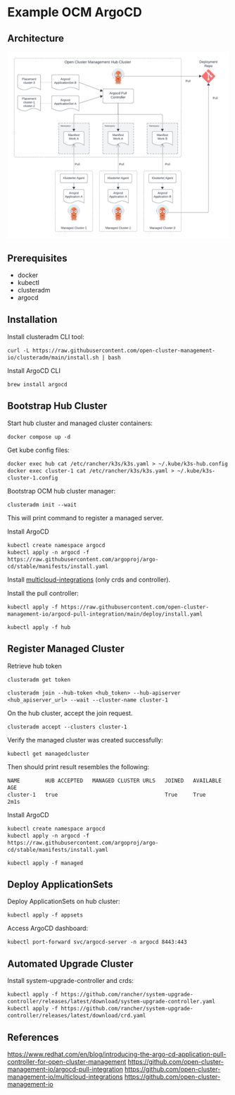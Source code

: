 # Example OCM ArgoCD

## Architecture

![Architecture](./docs/architecture.png "Architecture")

## Prerequisites

- docker
- kubectl
- clusteradm
- argocd

## Installation

Install clusteradm CLI tool:
```
curl -L https://raw.githubusercontent.com/open-cluster-management-io/clusteradm/main/install.sh | bash
```

Install ArgoCD CLI
```
brew install argocd
```

## Bootstrap Hub Cluster

Start hub cluster and managed cluster containers:
```
docker compose up -d
```

Get kube config files:
```
docker exec hub cat /etc/rancher/k3s/k3s.yaml > ~/.kube/k3s-hub.config
docker exec cluster-1 cat /etc/rancher/k3s/k3s.yaml > ~/.kube/k3s-cluster-1.config
```

Bootstrap OCM hub cluster manager:
```
clusteradm init --wait
```
This will print command to register a managed server.

Install ArgoCD

```
kubectl create namespace argocd
kubectl apply -n argocd -f https://raw.githubusercontent.com/argoproj/argo-cd/stable/manifests/install.yaml
```

Install [multicloud-integrations](https://github.com/open-cluster-management-io/multicloud-integrations?tab=readme-ov-file#quick-start) (only crds and controller).


Install the pull controller:
```
kubectl apply -f https://raw.githubusercontent.com/open-cluster-management-io/argocd-pull-integration/main/deploy/install.yaml
```

```
kubectl apply -f hub
```

## Register Managed Cluster

Retrieve hub token
```
clusteradm get token
```

```
clusteradm join --hub-token <hub_token> --hub-apiserver <hub_apiserver_url> --wait --cluster-name cluster-1
```

On the hub cluster, accept the join request.
```
clusteradm accept --clusters cluster-1
```

Verify the managed cluster was created successfully:
```
kubectl get managedcluster
```
Then should print result resembles the following:
```
NAME        HUB ACCEPTED   MANAGED CLUSTER URLS   JOINED   AVAILABLE   AGE
cluster-1   true                                  True     True        2m1s
```

Install ArgoCD

```
kubectl create namespace argocd
kubectl apply -n argocd -f https://raw.githubusercontent.com/argoproj/argo-cd/stable/manifests/install.yaml
```

```
kubectl apply -f managed
```

## Deploy ApplicationSets

Deploy ApplicationSets on hub cluster:

```
kubectl apply -f appsets
```

Access ArgoCD dashboard:

```
kubectl port-forward svc/argocd-server -n argocd 8443:443
```

## Automated Upgrade Cluster

Install system-upgrade-controller and crds:
```
kubectl apply -f https://github.com/rancher/system-upgrade-controller/releases/latest/download/system-upgrade-controller.yaml
kubectl apply -f https://github.com/rancher/system-upgrade-controller/releases/latest/download/crd.yaml
```

## References

https://www.redhat.com/en/blog/introducing-the-argo-cd-application-pull-controller-for-open-cluster-management
https://github.com/open-cluster-management-io/argocd-pull-integration
https://github.com/open-cluster-management-io/multicloud-integrations
https://github.com/open-cluster-management-io